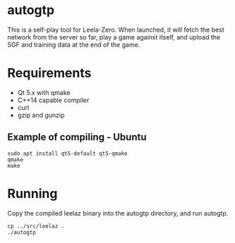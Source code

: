 # autogtp

This is a self-play tool for Leela-Zero. When launched, it will fetch the
best network from the server so far, play a game against itself, and upload
the SGF and training data at the end of the game.

# Requirements

* Qt 5.x with qmake
* C++14 capable compiler
* curl
* gzip and gunzip

## Example of compiling - Ubuntu
    sudo apt install qt5-default qt5-qmake
    qmake
    make

# Running

Copy the compiled leelaz binary into the autogtp directory, and run
autogtp.

    cp ../src/leelaz .
    ./autogtp

